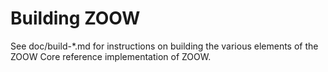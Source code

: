 Building ZOOW
=============

See doc/build-*.md for instructions on building the various
elements of the ZOOW Core reference implementation of ZOOW.
